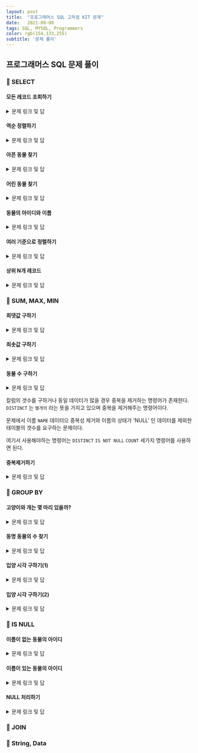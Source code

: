 ```yaml
---
layout: post
title:  "프로그래머스 SQL 고득점 KIT 문제"
date:   2021-09-08
tags: SQL, MYSQL, Programmers
color: rgb(154,133,255)
subtitle: '문제 풀이'
---
```


## 프로그래머스 SQL 문제 풀이

### 🐹 SELECT

#### 모든 레코드 조회하기

<details>
<summary>문제 링크 및 답</summary>
<div markdown="1">

말이 필요없는 문제

[모든 레코드 조회하기](https://programmers.co.kr/learn/courses/30/lessons/59034)

```mysql-sql
SELECT * from ANIMAL_INS;
```

</div>
</details>

#### 역순 정렬하기

<details>
<summary>문제 링크 및 답</summary>
<div markdown="1">



[역순 정렬하기](https://programmers.co.kr/learn/courses/30/lessons/59035)

정렬 명령문 `ORDER BY`를 적용하는 문제이며 정렬 방법은 크게 오름차순 `ASC` 와  내림차순 `DESC`로 나뉜다. 

```mysql-sql
SELECT NAME, DATETIME FROM ANIMAL_INS  ORDER BY ANIMAL_ID DESC;
```

</div>
</details>

#### 아픈 동물 찾기

<details>
<summary>문제 링크 및 답</summary>
<div markdown="1">

특정 데이터를 조회하는 방법으로 `WHERE`절을 사용한다. 

[아픈동물 찾기](https://programmers.co.kr/learn/courses/30/lessons/59036)

```mysql-sql
SELECT ANIMAL_ID, NAME FROM ANIMAL_INS WHERE INTAKE_CONDITION='Sick';
```

</div>
</details>

#### 어린 동물 찾기

<details>
<summary>문제 링크 및 답</summary>
<div markdown="1">

특정 데이터를 조회하는 방법은 `!=` 부호를 사용하면 특정 데이터를 제외한 나머지 데이터를 조회할 수 있다.

[어린 동물 찾기](https://programmers.co.kr/learn/courses/30/lessons/59037)

```mysql-sql
SELECT ANIMAL_ID, NAME from ANIMAL_INS where INTAKE_CONDITION !='Aged' ;
```

</div>
</details>

#### 동물의 아이디와 이름

<details>
<summary>문제 링크 및 답</summary>
<div markdown="1">

[동물의 아이디와 이름](https://programmers.co.kr/learn/courses/30/lessons/59403)

```mysql-sql
SELECT ANIMAL_ID, NAME FROM ANIMAL_INS ORDER BY ANIMAL_ID ASC;
```

</div>
</details>

#### 여러 기준으로 정렬하기

<details>
<summary>문제 링크 및 답</summary>
<div markdown="1">

두 열의 데이터 정렬기준으로 서로 다르게 할 경우는 별개의 데이터 정렬 방식을 정의 해주면 된다.

` ORDER BY "1번 정렬",  "2번 정렬" `

[여러기준으로 정렬하기](https://programmers.co.kr/learn/courses/30/lessons/59404)


```mysql-sql
SELECT ANIMAL_ID,NAME,DATETIME from ANIMAL_INS order by NAME asc, DATETIME DESC;
```

</div>
</details>

#### 상위 N개 레코드

<details>
<summary>문제 링크 및 답</summary>
<div markdown="1">

정렬된 데이터를 위에서 혹은 아래서 N개의 데이터를 조회하고 싶은 경우는 어떠할까?
`LIMIT` 명령어는 사용자가 원하는 데이터의 개수를 입력하면 위에서부터 데이터를 조회할 수 있도록 해준다. 

[상위 N 개 레코드](https://programmers.co.kr/learn/courses/30/lessons/59405)

```mysql-sql
SELECT NAME FROM ANIMAL_INS ORDER BY DATETIME ASC LIMIT 1;
```

</div>
</details>

### 🐹 SUM, MAX, MIN

#### 최댓값 구하기

<details>
<summary>문제 링크 및 답</summary>
<div markdown="1">

아래 두가지 방법을 사용할 수 있지만 **정석** 방식은 MAX() 혹은 MIN() 방식을 사용하여 최대 최소를

구하는 방식이다.

`ORDER BY` 사용범의 기본적인 방법이며 추가적으로 `DESC` 는 **내림차순 정렬** 명령어 이다.
`LIMIT` 는 지정된 갯수 만큼 출력하는 명령어 이다.

[최댓값 구하기](https://programmers.co.kr/learn/courses/30/lessons/59415)

```mysql-sql
SELECT MAX(DATETIME) FROM ANIMAL_INS;
                         OR
SELECT DATETIME FROM ANIMAL_INS ORDER BY DATETIME DESC LIMIT 1;
```

</div>
</details>

#### 최솟값 구하기

<details>
<summary>문제 링크 및 답</summary>
<div markdown="1">

[최솟값 구하기](https://programmers.co.kr/learn/courses/30/lessons/59038)

`최댓값 구하기` 문제에서 오름차순 정렬 후 1개의 데이터를 뽑으면 되는 문제이다.

** 정석 **
```mysql-sql
SELECT MIN(DATETIME) FROM ANIMAL_INS;

                OR
                
SELECT DATETIME FROM ANIMAL_INS ORDER BY DATETIME ASC LIMIT 1;
```

</div>
</details>

#### 동물 수 구하기

<details>
<summary>문제 링크 및 답</summary>
<div markdown="1">

[동물의 수 구하기](https://programmers.co.kr/learn/courses/30/lessons/59406)

테이블 상에서 전체 동물의 수는 행의 갯수(애트리뷰트)를 구하면 된다.

행의 갯수는 `COUNT(*)` 명령어 이다.

```mysql-sql
SELECT COUNT(*) FROM ANIMAL_INS;
```

만일 특정 테이터의 갯수를 구하고 싶다면?

"DOG" 의 갯수 구하기

```mysql-sql
SELECT COUNT(ANIMAL_TYPE) FROM ANIMAL_INS WHERE ANIMAL_TYPE = 'DOG';
                                  OR
SELECT COUNT(CASE WHEN ANIMAL_TYPE ='DOG' THEN 1 END) FROM ANIMAL_INS;
```

</div>
</details>

칼럼의 갯수를 구하거나 동일 데이터가 많을 경우 중복을 제거하는 명령어가 존재한다.
`DISTINCT` 는 `별개의` 라는 뜻을 가지고 있으며 중복을 제거해주는 명령어이다.

문제에서 이름 `NAME` 데이터으 중복성 제거와 이름의 상태가 'NULL' 인 데이터를 제외한 테이블의 갯수를
요구하는 문제이다.

여기서 사용해야하는 명령어는 `DISTINCT` `IS NOT NULL` `COUNT` 세가지 명령어를 사용하면 된다.

#### 중복제거하기

<details>
<summary>문제 링크 및 답</summary>
<div markdown="1">

[중복 제거하기](https://programmers.co.kr/learn/courses/30/lessons/59408)


```mysql-sql
SELECT COUNT(DISTINCT NAME) FROM ANIMAL_INS WHERE NAME IS NOT NULL;
```

</div>
</details>

### 🐹 GROUP BY

#### 고양이와 개는 몇 마리 있을까?

<details>
<summary>문제 링크 및 답</summary>
<div markdown="1">

[고양이와 개는 몇 마리 있을까?](https://programmers.co.kr/learn/courses/30/lessons/59040)

핵심은 Group By와 COUNT() 명령어를 얼마나 잘 이해하였는 지에 대한 문제이다.

출력의 결과가 타입과, 타입별 동물의 마릿수 이므로  COUNT() 명령어를 추가적으로 입력해주고 

단, **동물 전체의 마리수(개+ 고양이)** 가 아닌 각 동물의 마릿수가 출력될 수 있도록 **group by 명령어**를 추가 입력해 주도록 한다.


```mysql-sql
SELECT ANIMAL_TYPE, count(ANIMAL_TYPE) 
from ANIMAL_INS 
group by ANIMAL_TYPE
order by ANIMAL_TYPE;
```

</div>
</details>

#### 동명 동물의 수 찾기

<details>
<summary>문제 링크 및 답</summary>
<div markdown="1">

[동명 동물의 수 찾기](https://programmers.co.kr/learn/courses/30/lessons/59041)

집계 함수 (SUM(), COUNT() ... )사용시에는 WHERE절을 사용할 수 없는 것을 꼭 알고 있어야한다.

집계함수 사용시 WHERE절과 같은 조건문을 사용하고 싶다면 HAVING 문을 사용해야 한다.

```mysql-sql
SELECT NAME, COUNT(NAME)
FROM ANIMAL_INS
GROUP BY NAME  
HAVING COUNT(NAME) >1
ORDER BY NAME;
```

</div>
</details>

#### 입양 시각 구하기(1)

<details>
<summary>문제 링크 및 답</summary>
<div markdown="1">

[입양 시각 구하기(1)](https://programmers.co.kr/learn/courses/30/lessons/59412)

가장 눈여겨 봐야할 문법은 시간을 관리하는 **HOUR 명령어** 일것이다. 동시에 시간과 시간 사이의 조건을 더해줄 AND 절까지 

작성하면 될것이다.


[날짜 관련 함수 모음](https://jang8584.tistory.com/7)
```mysql-sql
SELECT HOUR(DATETIME) AS 'HOUR', COUNT(HOUR(DATETIME)) AS 'COUNT'
FROM ANIMAL_OUTS
WHERE HOUR(DATETIME) >= 9 AND HOUR(DATETIME) <=19
GROUP BY HOUR(DATETIME)
ORDER BY HOUR(DATETIME)
```

</div>
</details>

#### 입양 시각 구하기(2)

<details>
<summary>문제 링크 및 답</summary>
<div markdown="1">

[입양 시각 구하기(2)](https://programmers.co.kr/learn/courses/30/lessons/59412)

테이플의 형태는 [입양 시각 구하기(1)](https://programmers.co.kr/learn/courses/30/lessons/59412)과 동일하나

다음 문제는 어느 시간이 가장 활발하게 이루어지는가에 대한 문제이다. 때문에 모든 시간 (00 ~ 24시)의 시간을 모두 구분하여 
확인해야한다.

우선 시간에 따른 테이블을 만들어준다. (답은 아래)

`@변수` 를 통해 시간 증가를 튜플의 크기만큼 시간을 부여한다.

(해당 테이블은 99개의 튜플로 이루어져 있기 때문에 `0 ~ 99` 까지 1씩 증가하는 튜플이 만들어진다.)

```mysql-sql
SET @hour := -1

SELECT (@hour := @hour + 1)
FROM ANIMAL_OUTS;
```

`@hour := @hour + 1`는 java에서 `변수++;` 와 동일하다.

1. 문제는 각 애트리 뷰트가 다른 성질을 가지고 있기때문에 별도으 `SELECT문`을 작성해 주어야 한다는 것이다.

HOUR에 대한 애트리뷰트를 작성은 어렵지 않다.
```mysql-sql
SET @hour := -1; -- 변수 선언

SELECT (@hour := @hour + 1) as HOUR
FROM ANIMAL_OUTS
WHERE @hour < 23
```

2. 다음은 동일 시간대의 등장 회수 이므로 COUNT() 함수를 작성해 주며 변수 `@hour` 은 프로세스가 종료되기 까지 1씩 증가되므로 

`WHERE절` 에 조건으로 사용해주면 동일 시간대의 갯수를 구할 수 있다.
```mysql-sql
SET @hour := -1; -- 변수 선언

SELECT COUNT(*) FROM ANIMAL_OUTS WHERE HOUR(DATETIME) = @hour as `COUNT`;

```

3. 마지막으로 두가지 쿼리를 합해주는 것으로 최종 쿼리가 완성이 되어진다.

```mysql-sql
SET @hour := -1; -- 변수 선언

SELECT (@hour := @hour + 1) as HOUR,
(SELECT COUNT(*) FROM ANIMAL_OUTS WHERE HOUR(DATETIME) = @hour) as COUNT
FROM ANIMAL_OUTS
WHERE @hour < 23
```

<추가>
MySQL에서 '=' 연산자는 두 가지 의미로 해석됨

우선 SET 문이나 UPDATE 문의 SET 절에서 사용되면, 왼쪽 피연산자에 오른쪽 피연산자를 대입하는 대입 연산자로 해석

SET 문이나 UPDATE 문의 SET 절 이외에서 사용되면, 왼쪽 피연산자와 오른쪽 피연산자를 비교하는 비교 연산자로 해석

</div>
</details>

### 🐹 IS NULL

#### 이름이 없는 동물의 아이디

<details>
<summary>문제 링크 및 답</summary>
<div markdown="1">

[이름이 없는 동물의 아이디](https://programmers.co.kr/learn/courses/30/lessons/59039)

전체 테이블을 조회 후 조건절에 `null` 값을 초회 해주면 되겠다. 

단, 조건절에서 `==` 등호는 사용할 수 없으니 반드시 `IS` 명령어를 사용해야한다.

```mysql-sql
SELECT ANIMAL_ID from ANIMAL_INS WHERE NAME IS NULL;
```

</div>
</details>


#### 이름이 있는 동물의 아이디

<details>
<summary>문제 링크 및 답</summary>
<div markdown="1">

[이름이 있는 동물의 아이디](https://programmers.co.kr/learn/courses/30/lessons/59407)

그렇다면 반대로 이름을 조회할 경우는 어떻게 구현할까?

`IS` 명령어가 `WHERE` 절에서 `==` 와 같은 의미라면 

`IS NOT`은 `!=` 와 같은 의미 입니다.


```mysql-sql
SELECT ANIMAL_ID from ANIMAL_INS WHERE NAME IS NOT NULL;
```

</div>
</details>

#### NULL 처리하기

<details>
<summary>문제 링크 및 답</summary>
<div markdown="1">

[NULL 처리하기](https://programmers.co.kr/learn/courses/30/lessons/59410)

테이블의 일부 데이터가 `NULL` 값인 경우 그 의미를 모르는 사용자 들에게 `No name` 을 반환 하도록 구현하려한다.

우선 `NULL` 값을 조회하는 쿼리를 작성 후 생각해보자.

```mysql-sql
SELECT ANIMAL_TYPE FROM ANIMAL_INS WHERE NAME IS NULL;
```

그 후, 출력 부분인 `SELECT` 부분을 통해 **해당 값이 `NULL` 일 경우 "NO name"으로 출력** 되도록 조건절을 주어야 한다.

여기서 `IFNULL` 명령어를 사용하면 되겠다. 동시에 `WHERE`문은 필요가 없으니 지워주도록 한다.

```mysql-sql
SELECT ANIMAL_TYPE, ifNULL(NAME, "No name") FROM ANIMAL_INS;
```

마지막으로 원하는 테이블을 출력할 수 있도록 구현해주면 된다.

```mysql-sql
SELECT ANIMAL_TYPE, IFNULL(NAME, "No name") AS NAME, SEX_UPON_INTAKE FROM ANIMAL_INS;
```

</div>
</details>

### 🐹 JOIN

### 🐹 String, Data